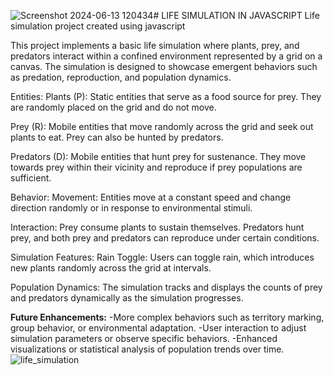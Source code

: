 ![Screenshot 2024-06-13 120434](https://github.com/Tedmyles/LIFE-SIMULATION-IN-JAVASCRIPT/assets/134784483/94f4bf33-9276-4ddb-9bc5-1c6fe26dbc01)# LIFE SIMULATION IN JAVASCRIPT
 Life simulation project created using javascript

This project implements a basic life simulation where plants, prey, and predators interact within a confined environment represented by a grid on a canvas. The simulation is designed to showcase emergent behaviors such as predation, reproduction, and population dynamics.

Entities:
Plants (P): Static entities that serve as a food source for prey. They are randomly placed on the grid and do not move.

Prey (R): Mobile entities that move randomly across the grid and seek out plants to eat. Prey can also be hunted by predators.

Predators (D): Mobile entities that hunt prey for sustenance. They move towards prey within their vicinity and reproduce if prey populations are sufficient.

Behavior:
Movement: Entities move at a constant speed and change direction randomly or in response to environmental stimuli.

Interaction: Prey consume plants to sustain themselves. Predators hunt prey, and both prey and predators can reproduce under certain conditions.

Simulation Features:
Rain Toggle: Users can toggle rain, which introduces new plants randomly across the grid at intervals.

Population Dynamics: The simulation tracks and displays the counts of prey and predators dynamically as the simulation progresses.

**Future Enhancements:**
     -More complex behaviors such as territory marking, group behavior, or environmental adaptation.
     -User interaction to adjust simulation parameters or observe specific behaviors.
     -Enhanced visualizations or statistical analysis of population trends over time.
     ![life_simulation](https://github.com/Tedmyles/LIFE-SIMULATION-IN-JAVASCRIPT/assets/134784483/c4cd7445-4f7a-4294-8f00-d51b40e62462)
